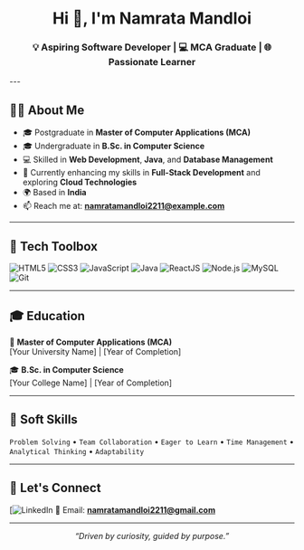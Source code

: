<h1 align="center">Hi 👋, I'm Namrata Mandloi</h1>
<h3 align="center">💡 Aspiring Software Developer | 💻 MCA Graduate | 🌐 Passionate Learner</h3>
---

## 👩‍💻 About Me

- 🎓 Postgraduate in **Master of Computer Applications (MCA)**
- 🎓 Undergraduate in **B.Sc. in Computer Science**
- 💻 Skilled in **Web Development**, **Java**, and **Database Management**
- 🌱 Currently enhancing my skills in **Full-Stack Development** and exploring **Cloud Technologies**
- 🌍 Based in **India**
- 📫 Reach me at: **[namratamandloi2211@example.com](mailto:namratamandloi2211@example.com)**

---

## 🧰 Tech Toolbox

![HTML5](https://img.shields.io/badge/HTML5-E34F26?style=for-the-badge&logo=html5&logoColor=white)
![CSS3](https://img.shields.io/badge/CSS3-1572B6?style=for-the-badge&logo=css3&logoColor=white)
![JavaScript](https://img.shields.io/badge/JavaScript-F7DF1E?style=for-the-badge&logo=javascript&logoColor=black)
![Java](https://img.shields.io/badge/Java-ED8B00?style=for-the-badge&logo=java&logoColor=white)
![ReactJS](https://img.shields.io/badge/React-20232A?style=for-the-badge&logo=react&logoColor=61DAFB)
![Node.js](https://img.shields.io/badge/Node.js-339933?style=for-the-badge&logo=nodedotjs&logoColor=white)
![MySQL](https://img.shields.io/badge/MySQL-00758F?style=for-the-badge&logo=mysql&logoColor=white)
![Git](https://img.shields.io/badge/Git-F05032?style=for-the-badge&logo=git&logoColor=white)

---

## 🎓 Education

📘 **Master of Computer Applications (MCA)**  
[Your University Name] | [Year of Completion]

🎓 **B.Sc. in Computer Science**  
[Your College Name] | [Year of Completion]

---

## 🧠 Soft Skills

`Problem Solving` • `Team Collaboration` • `Eager to Learn` • `Time Management` • `Analytical Thinking` • `Adaptability`

---

## 🔗 Let's Connect

[![LinkedIn](https://www.linkedin.com/in/namrata-mandloi-00493a235)
📧 Email: **namratamandloi2211@gmail.com**

---

<p align="center"><i>“Driven by curiosity, guided by purpose.”</i></p>
